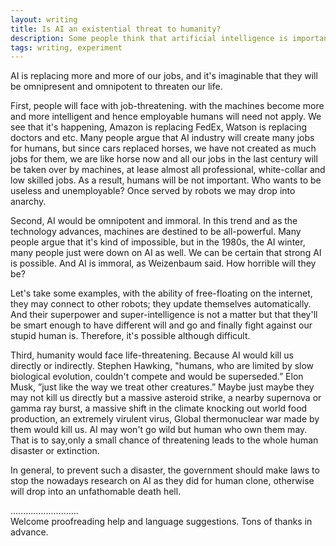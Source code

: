 ```yaml
---
layout: writing
title: Is AI an existential threat to humanity?
description: Some people think that artificial intelligence is important to the development of society, while others think that it has negative effects on society. Discuss both these views and give your opinion.
tags: writing, experiment
---
```


AI is replacing more and more of our jobs, and it's imaginable that they will be omnipresent and omnipotent to threaten our life.

First, people will face with job-threatening. with the machines become more and more intelligent and hence employable humans will need not apply. We see that it's happening, Amazon is replacing FedEx, Watson is replacing doctors and etc. Many people argue that AI industry will create many jobs for humans, but since cars replaced horses, we have not created as much jobs for them, we are like horse now and all our jobs in the last century will be taken over by machines, at lease almost all professional, white-collar and low skilled jobs. As a result, humans will be not important. Who wants to be useless and unemployable? Once served by robots we may drop into anarchy.

Second, AI would be omnipotent and immoral. In this trend and as the technology advances, machines are destined to be all-powerful. Many people argue that it's kind of impossible, but in the 1980s, the AI winter, many people just were down on AI as well. We can be certain that strong AI is possible. And AI is immoral, as Weizenbaum said. How horrible will they be?

Let's take some examples, with the ability of free-floating on the internet, they may connect to other robots; they update themselves automatically. And their superpower and super-intelligence is not a matter but that they'll be smart enough to have different will and go and finally fight against our stupid human is. Therefore, it's possible although difficult.

Third, humanity would face life-threatening. Because AI would kill us directly or indirectly. Stephen Hawking, "humans, who are limited by slow biological evolution, couldn't compete and would be superseded.” Elon Musk, ”just like the way we treat other creatures.” Maybe just maybe they may not kill us directly but a massive asteroid strike, a nearby supernova or gamma ray burst, a massive shift in the climate knocking out world food production, an extremely virulent virus, Global thermonuclear war made by them would kill us. AI may won't go wild but human who own them may. That is to say,only a small chance of threatening leads to the whole human disaster or extinction.

In general, to prevent such a disaster, the government should make laws to stop the nowadays research on AI as they did for human clone, otherwise will drop into an unfathomable death hell.

...........................     
Welcome proofreading help and language suggestions. Tons of thanks in advance.

